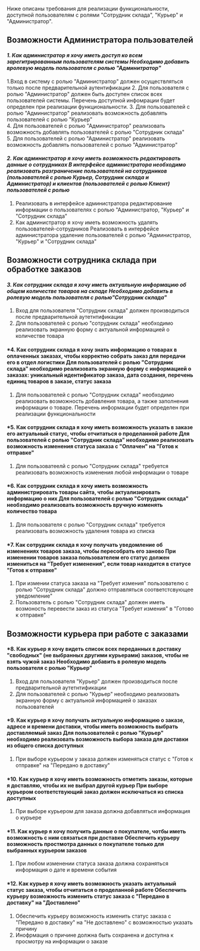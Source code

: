 Ниже описаны требования для реализации функциональности, доступной пользователям с ролями "Сотрудник склада", "Курьер" и "Администратор".

## Возможности Администратора пользователей
#### *1. Как администратор я хочу иметь доступ ко всем зарегитрированным пользователям системы	Необходимо добавить вролевую модель пользователя с ролью "Админитратор"*
1.Вход в систему с ролью "Администратор" должен осуществляться только после предварительной аутентификации
2. Для пользователя с ролью "Администратор" должен быть доступен список всех пользователей системы. Перечень доступной инфомрации будет определен  при реализации функциональности.
3. Для пользователей с ролью "Администратор"  реализовать возможность добавлять пользователей с ролью "Курьер"  
4. Для пользователей с ролью "Администратор"  реализовать возможность добавлять пользователей с ролью "Сотрудник склада"  
5. Для пользователей с ролью "Администратор"  реализовать возможность добавлять пользователей с ролью "Администратор"  
#### *2. Как администратор я хочу иметь возможность редактировать данные о сотрудниках 	В интерфейсе администратора необходимо реализовать разграничение пользователей на сотрудников (пользователей с ролью Курьер, Сотрудник склада и Администратор) и клиентов (пользователей с ролью Клиент) пользователей с ролью*
1. Реализовать в интерфейсе администратора редактирование информации о пользователях с ролью "Администратор,  "Курьер" и "Сотрудник склада"
2. Как администратор я хочу иметь возможность удалять пользователей-сотрудников	Реализовать в интерфейсе администратора удаление пользователей с ролью "Администратор,  "Курьер" и "Сотрудник склада"
## Возможности сотрудника склада при обработке заказов
#### *3. Как сотрудник склада я хочу иметь актуальную информацию об общем количестве товаров на складе	Необходимо добавить в ролевую модель пользователя с ролью"Сотрудник склада"*
1. Вход для пользователя "Сотрудник склада" должен производиться после предварительной аутетнтификации
2. Для пользователей с ролью "сотрудник склада" необходимо реализовать экранную форму с актуальной информацией о количестве товара
#### *4. Как сотрудник склада я хочу знать информацию о товарах в оплаченных заказах, чтобы корректно собрать заказ для передачи его в отдел логистики	Для пользователей с ролью "Сотрудник склада" необходимо реализовать экранную форму с информацией о заказах: уникальный идентификатор заказа, дата создания, перечень единиц товаров в заказе, статус заказа
1. Для пользователей с ролью "Сотрудник склада" необходимо реализовать возможность добавления товара, а также заполнения информации о товаре. Перечень информации будет определен при реализации функциональности
#### *5. Как сотрудник склада я хочу иметь возможность указать в заказе его актуальный статус, чтобы отчитаться о проделанной работе	Для пользователей с ролью "Сотрудник склада" необходимо реализовать возможность изменения статуса заказа с "Оплачен" на "Готов к отправке"
1. Для пользоватеелй с ролью "Сотрудник склада" требуется реализовать возможность изменения любой информации о товаре 
#### *6. Как сотрудник склада я хочу иметь возможность администрировать товары сайта, чтобы актуализировать информацию о них	Для пользователей с ролью "Сотрудник склада" необходимо реализовать возможность вручную изменять количество товара
1. Для пользователя с ролью "Сотрудник склада" требуется реализовать возможность удаления товара из списка
#### *7. Как сотрудник склада я хочу получать уведомление об изменениях товаров заказа, чтобы пересобрать его заново 	При изменении товаров заказа пользователем его статус должен измениться на "Требует изменения", если товар находится в статусе "Готов к отправке" 
1. При измении статуса заказа на "Требует измения" пользователю с ролью "Сотрудник склада" должно отправляться соответстсвующее уведомление"
2. Пользователь с ролью "Сотрудник склада" должен иметь возмоность перевести заказ из статуса "Требует измения" в "Готово к отправке"
## Возможности курьера при работе с заказами
#### *8. Как курьер я хочу видеть список всех переданных в доставку "свободных" (не выбранных другими курьерами) заказов, чтобы не взять чужой заказ	Необходимо добавить в ролевую модель пользователя с ролью "Курьер" 
1. Вход для пользователя "Курьер" должен производиться после предварительной аутетнтификации
2. Для пользователей с ролью "Курьер" необходимо реализовать экранную форму с актуальной информацией о заказах пользователей
#### *9. Как курьер я хочу получать актуальную информацию о заказе, адресе и времени доставки, чтобы иметь возможность выбрать доставляемый заказ	Для пользователей с ролью "Курьер" необходимо реализовать возможность выбора заказа для доставки из общего списка доступных
1. При выборе курьером у заказа должен изменяться статус с "Готов к отправке" на "Передано в доставку"
#### *10. Как курьер я хочу иметь возможность отметить заказы, которые я доставляю, чтобы их не выбрал другой курьер	При выборе курьером соответствующий заказ должен исключаться из списка доступных
1. При выборе курьером для заказа должна добавляться информация о курьере
#### *11. Как курьер я хочу получить данные о покупателе, чотбы иметь возможность с ним связаться при доставке	Обеспечить курьеру возможность простмотра данных о покупателе только для выбранных курьером заказов
1. 	При любом изменении статуса заказа должна сохраняться информация о дате и времени события
#### *12. Как курьер я хочу иметь возможность указать актуальный статус заказа, чтобы отчитаться о проделанной работе	Обеспечить курьеру возможность изменить статус заказа с "Передано в доставку" на "Доставлено"
1. Обеспечить курьеру возможность изменить статус заказа с "Передано в доставку" на "Не доставлено" с возможностью указать причину
2. Инофрмация о причине должна быть сохранена и доступна к просмотру на информации о заказе
